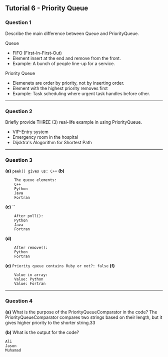 ## Tutorial 6 - Priority Queue

### Question 1

Describe the main difference between Queue and PriorityQueue.

Queue

- FIFO (First-In-First-Out)
- Element insert at the end and remove from the front.
- Example: A bunch of people line-up for a service.

Priority Queue

- Elemenets are order by priority, not by inserting order.
- Element with the highest priority removes first
- Example: Task scheduling where urgent task handles before other.

---

### Question 2

Briefly provide THREE (3) real-life example in using PriorityQueue.

- VIP-Entry system
- Emergency room in the hospital
- Dijsktra's Alogorithm for Shortest Path

---

### Question 3

**(a)** `peek() gives us: C++`
**(b)**

```
    The queue elements:
    C++
    Python
    Java
    Fortran
```

**(c)** ``

```
    After poll():
    Python
    Java
    Fortran
```

**(d)**

```
    After remove():
    Python
    Fortran
```

**(e)** `Priority queue contains Ruby or not?: false`
**(f)**

```
    Value in array:
    Value: Python
    Value: Fortran
```

---

### Question 4

**(a)** What is the purpose of the PriorityQueueComparator in the code?
The PriorityQueueComparator compares two strings based on their length, but it gives higher priority to the shorter string.33

**(b)** What is the output for the code?

```
Ali
Jason
Muhamad
```
